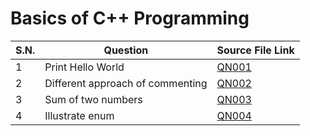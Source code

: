 # Basics of C++ Programming

| S.N. | Question                            | Source File Link   |
| ---- | ----------------------------------- | ------------------ |
| 1    | Print Hello World                   | [QN001](QN001.cpp) |
| 2    | Different approach of commenting    | [QN002](QN002.cpp) |
| 3    | Sum of two numbers                  | [QN003](QN003.cpp) |
| 4    | Illustrate enum                     | [QN004](QN004.cpp) |

